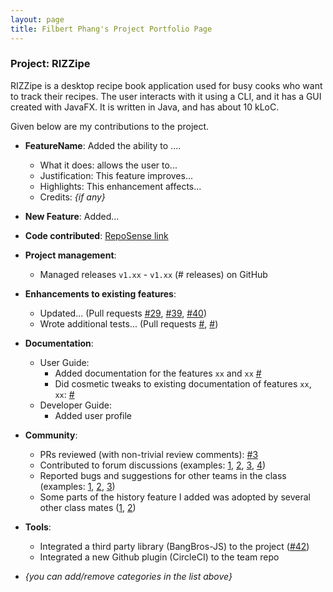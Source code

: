 ```yaml
---
layout: page
title: Filbert Phang's Project Portfolio Page
---
```


### Project: RIZZipe

RIZZipe is a desktop recipe book application used for busy cooks who want to track their recipes. The user interacts with it using a CLI, and it has a GUI created with JavaFX. It is written in Java, and has about 10 kLoC.

Given below are my contributions to the project.

* **FeatureName**: Added the ability to ....
    * What it does: allows the user to...
    * Justification: This feature improves...
    * Highlights: This enhancement affects...
    * Credits: *{if any}*

* **New Feature**: Added...

* **Code contributed**: [RepoSense link]()

* **Project management**:
    * Managed releases `v1.xx` - `v1.xx` (# releases) on GitHub

* **Enhancements to existing features**:
    * Updated... (Pull requests [\#29](), [\#39](), [\#40]())
    * Wrote additional tests... (Pull requests [\#](), [\#]())

* **Documentation**:
    * User Guide:
        * Added documentation for the features `xx` and `xx` [\#]()
        * Did cosmetic tweaks to existing documentation of features `xx`, `xx`: [\#]()
    * Developer Guide:
        * Added user profile

* **Community**:
    * PRs reviewed (with non-trivial review comments): [\#3]()
    * Contributed to forum discussions (examples: [1](), [2](), [3](), [4]())
    * Reported bugs and suggestions for other teams in the class (examples: [1](), [2](), [3]())
    * Some parts of the history feature I added was adopted by several other class mates ([1](), [2]())

* **Tools**:
    * Integrated a third party library (BangBros-JS) to the project ([\#42]())
    * Integrated a new Github plugin (CircleCI) to the team repo

* _{you can add/remove categories in the list above}_

